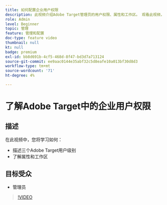```yaml
---
title: 如何配置企业用户权限
description: 此视频介绍Adobe Target管理员的用户权限、属性和工作区。 观看此视频，了解不同的用户级别以及如何使用属性和工作区来控制用户访问权限。
role: Admin
level: Beginner
topic: 管理
feature: 管理和配置
doc-type: feature video
thumbnail: null
kt: null
badge: premium
exl-id: bb8d691b-4cf5-468d-8f47-bd3d7a713124
source-git-commit: ee9aac0144e35abf32c5d8eafe10a013bf30d8d3
workflow-type: tm+mt
source-wordcount: '71'
ht-degree: 4%

---
```


# 了解Adobe Target中的企业用户权限

## 描述

在此视频中，您将学习如何：

* 描述三个Adobe Target用户级别
* 了解属性和工作区

## 目标受众

* 管理员

>[!VIDEO](https://video.tv.adobe.com/v/19042/?quality=12)
